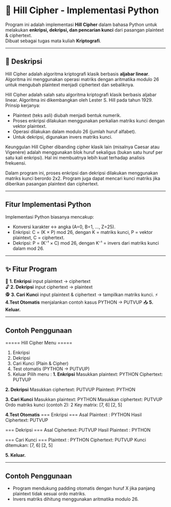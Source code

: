 # 🔐 Hill Cipher - Implementasi Python

Program ini adalah implementasi **Hill Cipher** dalam bahasa Python untuk melakukan **enkripsi, dekripsi, dan pencarian kunci** dari pasangan plaintext & ciphertext.  
Dibuat sebagai tugas mata kuliah **Kriptografi**.

---

## 📌 Deskripsi
Hill Cipher adalah algoritma kriptografi klasik berbasis **aljabar linear**. Algoritma ini menggunakan operasi matriks dengan aritmatika modulo 26 untuk mengubah plaintext menjadi ciphertext dan sebaliknya.  

Hill Cipher adalah salah satu algoritma kriptografi klasik berbasis aljabar linear. Algoritma ini dikembangkan oleh Lester S. Hill pada tahun 1929.
Prinsip kerjanya:
- Plaintext (teks asli) diubah menjadi bentuk numerik.
- Proses enkripsi dilakukan menggunakan perkalian matriks kunci dengan vektor plaintext.
- Operasi dilakukan dalam modulo 26 (jumlah huruf alfabet).
- Untuk dekripsi, digunakan invers matriks kunci.

Keunggulan Hill Cipher dibanding cipher klasik lain (misalnya Caesar atau Vigenère) adalah menggunakan blok huruf sekaligus (bukan satu huruf per satu kali enkripsi). Hal ini membuatnya lebih kuat terhadap analisis frekuensi.

Dalam program ini, proses enkripsi dan dekripsi dilakukan menggunakan matriks kunci berordo 2x2. Program juga dapat mencari kunci matriks jika diberikan pasangan plaintext dan ciphertext.

---
## Fitur Implementasi Python

Implementasi Python biasanya mencakup:
- Konversi karakter ↔ angka (A=0, B=1, ..., Z=25).
- Enkripsi: C = (K × P) mod 26, dengan K = matriks kunci, P = vektor plaintext, C = ciphertext.
- Dekripsi: P = (K⁻¹ × C) mod 26, dengan K⁻¹ = invers dari matriks kunci dalam mod 26.

---

## ✨ Fitur Program
🔑 **1. Enkripsi** input plaintext → ciphertext  
🔓 **2. Dekripsi** input ciphertext → plaintext  
🕵️ **3. Cari Kunci** input plaintext & ciphertext → tampilkan matriks kunci.
⚡ **4.Test Otomatis** menjalankan contoh kasus PYTHON  → PUTVUP
📤 **5. Keluar.**

---
## Contoh Penggunaan
===== Hill Cipher Menu =====
1. Enkripsi
2. Dekripsi
3. Cari Kunci (Plain & Cipher)
4. Test otomatis (PYTHON -> PUTVUP)
0. Keluar
Pilih menu :
**1. Enkripsi** 
Masukkan plaintext: PYTHON
Ciphertext: PUTVUP

**2. Dekripsi** 
Masukkan ciphertext: PUTVUP
Plaintext: PYTHON

**3. Cari Kunci** 
Masukkan plaintext: PYTHON
Masukkan ciphertext: PUTVUP 
Ordo matriks kunci (contoh 2): 2
Key matrix:
[7, 6]
[2, 5]

**4.Test Otomatis** 
=== Enkripsi ===
Asal Plaintext : PYTHON
Hasil Ciphertext: PUTVUP

=== Dekripsi ===
Asal Ciphertext: PUTVUP
Hasil Plaintext : PYTHON

=== Cari Kunci ===
Plaintext : PYTHON
Ciphertext: PUTVUP
Kunci ditemukan:
[7, 6]
[2, 5]

**5. Keluar.**

---
## Contoh Penggunaan
- Program mendukung padding otomatis dengan huruf X jika panjang plaintext tidak sesuai ordo matriks.
- Invers matriks dihitung menggunakan aritmatika modulo 26.



